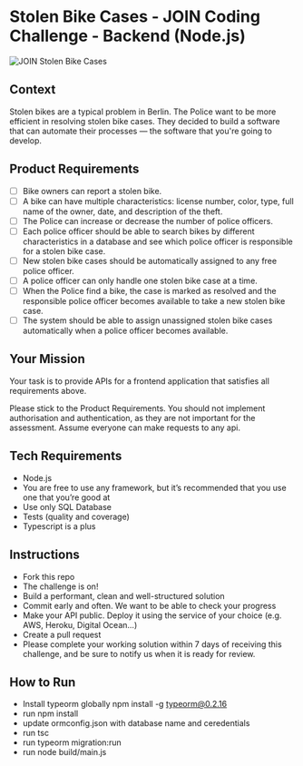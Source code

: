 # Stolen Bike Cases - JOIN Coding Challenge - Backend (Node.js)
![JOIN Stolen Bike Cases](https://github.com/join-com/coding-challenge-backend-nodejs/raw/master/illustration.png)

## Context
Stolen bikes are a typical problem in Berlin. The Police want to be more efficient in resolving stolen bike cases. They decided to build a software that can automate their processes — the software that you're going to develop. 

## Product Requirements
- [ ] Bike owners can report a stolen bike.
- [ ] A bike can have multiple characteristics: license number, color, type, full name of the owner, date, and description of the theft.
- [ ] The Police can increase or decrease the number of police officers.
- [ ] Each police officer should be able to search bikes by different characteristics in a database and see which police officer is responsible for a stolen bike case.
- [ ] New stolen bike cases should be automatically assigned to any free police officer.  
- [ ] A police officer can only handle one stolen bike case at a time. 
- [ ] When the Police find a bike, the case is marked as resolved and the responsible police officer becomes available to take a new stolen bike case. 
- [ ] The system should be able to assign unassigned stolen bike cases automatically when a police officer becomes available.

## Your Mission
Your task is to provide APIs for a frontend application that satisfies all requirements above.

Please stick to the Product Requirements. You should not implement authorisation and authentication, as they are not important for the assessment. Assume everyone can make requests to any api. 

## Tech Requirements
- Node.js
- You are free to use any framework, but it’s recommended that you use one that you’re good at
- Use only SQL Database
- Tests (quality and coverage)
- Typescript is a plus

## Instructions
- Fork this repo
- The challenge is on!
- Build a performant, clean and well-structured solution
- Commit early and often. We want to be able to check your progress
- Make your API public. Deploy it using the service of your choice (e.g. AWS, Heroku, Digital Ocean...)
- Create a pull request
- Please complete your working solution within 7 days of receiving this challenge, and be sure to notify us when it is ready for review.

## How to Run
- Install typeorm globally npm install -g typeorm@0.2.16
- run npm install
- update ormconfig.json with database name and ceredentials
- run tsc
- run typeorm migration:run
- run node build/main.js